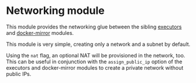 # Networking module

This module provides the networking glue between the sibling [executors](https://registry.terraform.io/modules/sourcegraph/executors/google/5.5.0/submodules/executors) and [docker-mirror](https://registry.terraform.io/modules/sourcegraph/executors/google/5.5.0/submodules/docker-mirror) modules.

This module is very simple, creating only a network and a subnet by default.

Using the `nat` flag, an optional NAT will be provisioned in the network, too. This can be useful in conjunction with the `assign_public_ip` option of the executors and docker-mirror modules to create a private network without public IPs.
